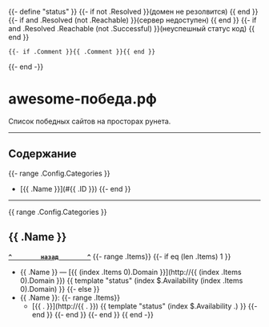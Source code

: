 {{- define "status" }}
    {{- if not .Resolved }}(домен не резолвится) {{ end }}
    {{- if and .Resolved (not .Reachable) }}(сервер недоступен) {{ end }}
    {{- if and .Resolved .Reachable (not .Successful) }}(неуспешный статус код) {{ end }}

    {{- if .Comment }}{{ .Comment }}{{ end }}
{{- end -}}

# <a name="start"></a>awesome-победа.рф

Список победных сайтов на просторах рунета.

---

## <a name="toc"></a>Содержание
{{- range .Config.Categories }}
- [{{ .Name }}](#{{ .ID }})
{{- end }}

---
{{ range .Config.Categories }}
## <a name="{{ .ID }}"></a>{{ .Name }}
**[`^        назад        ^`](#start)**
    {{- range .Items}}
        {{- if eq (len .Items) 1 }}
- {{ .Name }} — [{{ (index .Items 0).Domain }}](http://{{ (index .Items 0).Domain }}) {{ template "status" (index $.Availability (index .Items 0).Domain) }}
        {{- else }}
- {{ .Name }}:
            {{- range .Items}}
    - [{{ . }}](http://{{ . }}) {{ template "status" (index $.Availability .) }}
            {{- end }}
        {{- end }}
    {{- end }}
{{ end -}}
